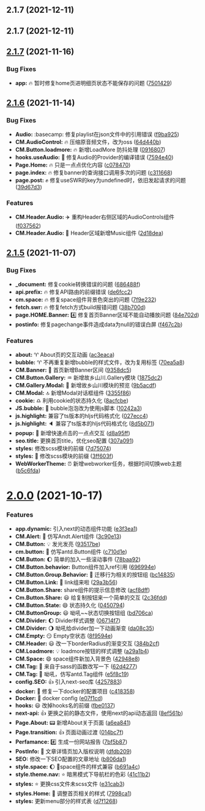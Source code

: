 ## 2.1.7 (2021-12-11)



## 2.1.7 (2021-12-11)



## [2.1.7](https://git.zhlh6.cn/stack-wuh/wuh.site/compare/v2.1.6...v2.1.7) (2021-11-16)


### Bug Fixes

* **app:** :fire: 暂时修复home页进明细页状态不能保存的问题 ([7501429](https://git.zhlh6.cn/stack-wuh/wuh.site/commits/75014298f906a71c44a2cbcff357f92679d95668))



## [2.1.6](https://git.zhlh6.cn/stack-wuh/wuh.site/compare/v2.1.5...v2.1.6) (2021-11-14)


### Bug Fixes

* **Audio:** :basecamp: 修复playlist在json文件中的引用错误 ([f9ba925](https://git.zhlh6.cn/stack-wuh/wuh.site/commits/f9ba925138e0a5adfb774fb36916e09a87cdc4a1))
* **CM.AudioControl:** :fire: 压缩原音频文件，改为oss ([64d440b](https://git.zhlh6.cn/stack-wuh/wuh.site/commits/64d440b6adc9b0f7ede6a8fa575b1325391de19e))
* **CM.Button.loadmore:** :fire: 新增LoadMore 防抖处理 ([0916807](https://git.zhlh6.cn/stack-wuh/wuh.site/commits/09168078e20981ff2ad4b0bf46f81443efa2e29d))
* **hooks.useAudio:** :musical_note: 修复Audio的Provider的编译错误 ([7594e40](https://git.zhlh6.cn/stack-wuh/wuh.site/commits/7594e407626c9f667be273ea5dae7d91f2cbdf50))
* **Page.Home:** :fire: 只是一点点优化内容 ([c078470](https://git.zhlh6.cn/stack-wuh/wuh.site/commits/c0784702f6e9f2976f9121d7c91e2760bb54e0aa))
* **page.index:** :fire: 修复banner的查询接口调用多次的问题 ([c311668](https://git.zhlh6.cn/stack-wuh/wuh.site/commits/c3116684998686016b7a1530ce35be37233e2f36))
* **page.post:** :fist: 修复useSWR的key为undefined时，依旧发起请求的问题 ([39d67d3](https://git.zhlh6.cn/stack-wuh/wuh.site/commits/39d67d39cfc58105635f97d720f1c2516959f04e))


### Features

* **CM.Header.Audio:** :airplane: 重构Header右侧区域的AudioControls组件 ([f037562](https://git.zhlh6.cn/stack-wuh/wuh.site/commits/f037562206e57e7395bfee74cd38cfb425353815))
* **CM.Header.Audio:** :musical_note: Header区域新增Music组件 ([2d18dea](https://git.zhlh6.cn/stack-wuh/wuh.site/commits/2d18dea12a8bba5266cd6b2f09b2af4d7e3a00b0))



## [2.1.5](https://git.zhlh6.cn/stack-wuh/wuh.site/compare/v2.0.0...v2.1.5) (2021-11-07)


### Bug Fixes

* **_document:** 修复cookie转换错误的问题 ([686488f](https://git.zhlh6.cn/stack-wuh/wuh.site/commits/686488f6e483b37d74ee58d81075c0613137cd46))
* **api.prefix:** :fire: 修复API路由的前缀错误 ([de6fcc2](https://git.zhlh6.cn/stack-wuh/wuh.site/commits/de6fcc2012a9a688a3ab5f20b42dbb6de922a096))
* **cm.space:** :fire: 修复space组件背景色突出的问题 ([7f9e232](https://git.zhlh6.cn/stack-wuh/wuh.site/commits/7f9e2329b4ea6027c9ffc6424c6e1128bd1d5790))
* **fetch.swr:** :fire: 修复fetch方式build报错问题 ([38b700d](https://git.zhlh6.cn/stack-wuh/wuh.site/commits/38b700d27bc1ed6b20ccd7052dcf19e8b648d54b))
* **page.HOME.Banner:** :four: 修复首页Banner区域不能自动播放问题 ([84e702d](https://git.zhlh6.cn/stack-wuh/wuh.site/commits/84e702dec92c0cd0a2479a28620fe31c687b3862))
* **postinfo:** 修复pagechange事件造成data为null的错误白屏 ([f467c2b](https://git.zhlh6.cn/stack-wuh/wuh.site/commits/f467c2bcae200bdfd7d66768004718e674f47176))


### Features

* **about:** :aries: About页的交互动画 ([ac3eaca](https://git.zhlh6.cn/stack-wuh/wuh.site/commits/ac3eacaefd4f943bf1ddd79713cb699b862c1231))
* **bubble:** :aries: 不再重复新增bubble的样式文件，改为复用标签 ([70ea5a8](https://git.zhlh6.cn/stack-wuh/wuh.site/commits/70ea5a8b4f3cc171984021bd743f0e953e015034))
* **CM.Banner:** :helicopter:  首页新增Banner区间 ([9358dc5](https://git.zhlh6.cn/stack-wuh/wuh.site/commits/9358dc59a1df628abd114eae3a133bfbe8d9eeb6))
* **CM.Button.Gallery:** :aquarius: 新增故乡山川.Gallery模块 ([1875dc2](https://git.zhlh6.cn/stack-wuh/wuh.site/commits/1875dc2e405aacc2653a184a56666e1af9a9fde8))
* **CM.Gallery.Modal:** :bow: 新增故乡山川模块的预览 ([9b5acdf](https://git.zhlh6.cn/stack-wuh/wuh.site/commits/9b5acdfed8a105663e952f456b36d5f57b0034f7))
* **CM.Modal:** :top: 新增Modal对话框组件 ([3355f86](https://git.zhlh6.cn/stack-wuh/wuh.site/commits/3355f86e02b07061a209fd6daa606e13906a2534))
* **cookie:** :libra: 利用cookie的状态持久化 ([8acfcbe](https://git.zhlh6.cn/stack-wuh/wuh.site/commits/8acfcbeea55711645b19f2cd92b6d13a5cc39248))
* **JS.bubble:** :sheep: bubble泡泡改为使用js脚本 ([10242a3](https://git.zhlh6.cn/stack-wuh/wuh.site/commits/10242a325798c86150d75d90572a3cc823c13d0e))
* **js.highlight:**  兼容了ts版本的hljs代码格式化 ([027ecc4](https://git.zhlh6.cn/stack-wuh/wuh.site/commits/027ecc449789d21184e8eb10a6df58d98d8904a2))
* **js.highlight:** :speaker: 兼容了ts版本的hljs代码格式化 ([8d5b071](https://git.zhlh6.cn/stack-wuh/wuh.site/commits/8d5b0712e0a39de81836bc1d924f446f0f782c4c))
* **popup:** :clap: 新增快速点击的一点点交互 ([d8a95ff](https://git.zhlh6.cn/stack-wuh/wuh.site/commits/d8a95ff4a4f77f4aa23ee268a10d79b9f2f13766))
* **seo.title:** 更换首页title，优化seo配置 ([307a091](https://git.zhlh6.cn/stack-wuh/wuh.site/commits/307a091323cb6bac12b2397dcdce4da48bebd1a2))
* **styles:**  修改scss模块的前缀 ([7d75074](https://git.zhlh6.cn/stack-wuh/wuh.site/commits/7d7507448e0495392885f357aac5e3f3967db623))
* **styles:** :speak_no_evil: 修改scss模块的前缀 ([3ff603f](https://git.zhlh6.cn/stack-wuh/wuh.site/commits/3ff603fbbe504a1debd4a77d111f6fccf2c1e004))
* **WebWorkerTheme:** :alarm_clock: 新增webworker任务，根据时间切换web主题 ([b5c6fda](https://git.zhlh6.cn/stack-wuh/wuh.site/commits/b5c6fda20fbb8664b00d7c2a71a83d66b9356491))



# [2.0.0](https://github.com/stack-wuh/wuh.site/compare/v1.6.3...v2.0.0) (2021-10-17)


### Features

* **app.dynamic:** 引入next的动态组件功能 ([e3f3ea1](https://github.com/stack-wuh/wuh.site/commit/e3f3ea1c49f786f6217fc3c8626bf51f99b9d493))
* **CM.Alert:** :postal_horn: 仿写Andt.Alert组件 ([3c90e13](https://github.com/stack-wuh/wuh.site/commit/3c90e1341f7d0afe1c803a76939c326aa7f332b6))
* **CM.Button:** :bulb: 发光发亮 ([93517be](https://github.com/stack-wuh/wuh.site/commit/93517beadae1f48320479afd7a66671dd1811b3e))
* **cm.button:** :busstop: 仿写antd.Button组件 ([c710d1e](https://github.com/stack-wuh/wuh.site/commit/c710d1e673df7530e910eb970c65e843c69ebd87))
* **CM.Button:** :moon: 简单的加入一些滚动事件 ([78baa92](https://github.com/stack-wuh/wuh.site/commit/78baa923fdc4ff5198cc7ed3f812afa48c69f212))
* **CM.Button.behavior:** Button组件加入ref引用 ([696994e](https://github.com/stack-wuh/wuh.site/commit/696994e7dd57a7f556cc20de0b196777f1919745))
* **CM.Button.Group.Behavior:** :station: 迁移行为相关的按钮组 ([bc14835](https://github.com/stack-wuh/wuh.site/commit/bc14835633014753d4779daee9fc42731e874417))
* **CM.Button.Link:** :link: link组来啦 ([29a3b56](https://github.com/stack-wuh/wuh.site/commit/29a3b56ec121b0080554ad1c33d536c95edca04b))
* **CM.Button.Share:**  share组件的提示信息修改 ([acf8dff](https://github.com/stack-wuh/wuh.site/commit/acf8dff073a997ed855949fdd4b2cba69fdc024a))
* **Cm.Button.Share:** :smiley: 给复制按钮来一个简单的交互 ([2c36fdd](https://github.com/stack-wuh/wuh.site/commit/2c36fddb14d523e468fc2cf1d01d909866cd88b4))
* **CM.Button.State:** :smile:  状态持久化 ([0450794](https://github.com/stack-wuh/wuh.site/commit/04507947a747e191746a264f8d4d8d09dbde7998))
* **CM.ButtonGroup:** :smiley: 呦吼~~状态切换按钮组 ([bd706ca](https://github.com/stack-wuh/wuh.site/commit/bd706cab77b1178e29e10c99106a45beec168271))
* **CM.Divider:** :moon: Divider样式调整 ([06714f7](https://github.com/stack-wuh/wuh.site/commit/06714f7342521b6d57c311dd9bc7cdc6800c5271))
* **CM.Divider:** :waning_gibbous_moon: 呦吼给divider加一下动画渐变 ([da08c35](https://github.com/stack-wuh/wuh.site/commit/da08c3504242f2cf9abc626a7d3ca881119565b9))
* **CM.Empty:** :smirk: Empty空状态 ([8f9594e](https://github.com/stack-wuh/wuh.site/commit/8f9594e7476fd4d815f7f9bf99c2011c2e124191))
* **CM.Header:** :smiley: 改一下borderRadius的渐变交互 ([384b2cf](https://github.com/stack-wuh/wuh.site/commit/384b2cf5e37bf8059d039d214685da5195563e6d))
* **CM.Loadmore:** :bulb: loadmore按钮的样式调整 ([a29a1b4](https://github.com/stack-wuh/wuh.site/commit/a29a1b4f5dccdecdf0db229adbe6fc4eb0652317))
* **CM.Space:** :smile: space组件新加入背景色 ([42948e8](https://github.com/stack-wuh/wuh.site/commit/42948e8d7549f282c219cab5a43a4d8567b37d08))
* **CM.Tag:** :crystal_ball: 来自于sass的函数改写一下 ([62d4277](https://github.com/stack-wuh/wuh.site/commit/62d42771474aa7cdde7d1cbd93f3710559b9bcc9))
* **CM.Tag:** :star2: 呦吼，仿写antd.Tag组件 ([e5f8c19](https://github.com/stack-wuh/wuh.site/commit/e5f8c19f40abba125f17d952e4efb64ab6c2d5e0))
* **config.SEO:** :+1: 引入next-seo库 ([4257883](https://github.com/stack-wuh/wuh.site/commit/42578831b06a48e40d3f2335297568d6e12dd99e))
* **docker:** :100: 修复一下docker的配置项目 ([c418358](https://github.com/stack-wuh/wuh.site/commit/c418358a25139e3897df74bac8d59aae751c2f4b))
* **Docker:** :traffic_light: docker config ([e07f1cd](https://github.com/stack-wuh/wuh.site/commit/e07f1cd9ff816ac9a48407b99ed66793aded2234))
* **hooks:** :smiley: 改掉hooks名的前缀 ([fbe0137](https://github.com/stack-wuh/wuh.site/commit/fbe01378eeba04597d9f6d462b8e7ed485ba1ac6))
* **next-api:** :+1: 更换之前的静态文件，使用next的api动态返回 ([8ef561b](https://github.com/stack-wuh/wuh.site/commit/8ef561bf5b3ac497d8837fd6ea7186612dbaa777))
* **Page.About:** :pager: 新增About关于页面 ([a6ea841](https://github.com/stack-wuh/wuh.site/commit/a6ea841728b2f8d2a597c366bc05cd2153ad35ae))
* **Page.transition:** :+1: 页面动画过渡 ([014bc7f](https://github.com/stack-wuh/wuh.site/commit/014bc7f23e775590875d8b1285ad4fabb4bbe881))
* **Perfamance:** :hash: 生成一份网站报告 ([7bf5b87](https://github.com/stack-wuh/wuh.site/commit/7bf5b870cb88b681657f06fbbce4ea1bb194a614))
* **PostInfo:** :page_facing_up: 文章详情页加入版权说明 ([dfdb209](https://github.com/stack-wuh/wuh.site/commit/dfdb209f2fcd4361d2104c67bb685380c23ae3a4))
* **SEO:** 修改一下SEO配置的文章地址 ([b806da1](https://github.com/stack-wuh/wuh.site/commit/b806da1c53d42051670d6f6cbca59a1a5f5cb81f))
* **style.space:** :moon: 🌝space组件的样式兼容 ([b691a4c](https://github.com/stack-wuh/wuh.site/commit/b691a4cbb3b7bfbb92f4c48f99042ca882e86600))
* **style.theme.nav:** :star: 暗黑模式下导航栏的色彩 ([41c11b2](https://github.com/stack-wuh/wuh.site/commit/41c11b2baaf33f5fe11c0a44fb425404fe840d9e))
* **styles:** :star:  更换css文件未scss文件 ([e31cab3](https://github.com/stack-wuh/wuh.site/commit/e31cab3f39b13ca108224642503a1606550dbd57))
* **styles.Home:** :crescent_moon: 调整首页相关的样式 ([7998ca1](https://github.com/stack-wuh/wuh.site/commit/7998ca10976ecab6dd5fca336987c089646ab7cf))
* **styles:** 更新menu部分的样式表 ([d7f1268](https://github.com/stack-wuh/wuh.site/commit/d7f12680698f3c2a8f2a8d89109fbfc878844f89))



